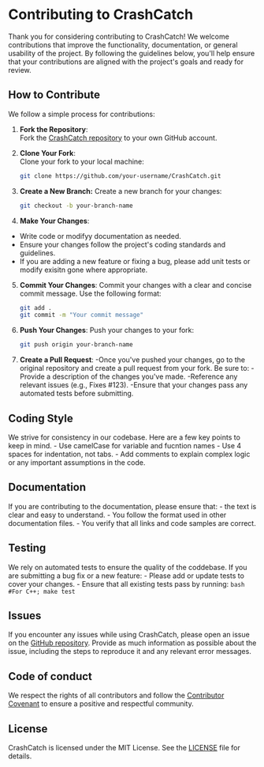 # Contributing to CrashCatch

Thank you for considering contributing to CrashCatch! We welcome contributions that improve the functionality, documentation, or general usability of the project. By following the guidelines below, you'll help ensure that your contributions are aligned with the project's goals and ready for review.

## How to Contribute

We follow a simple process for contributions:

1. **Fork the Repository**:  
   Fork the [CrashCatch repository](https://github.com/keithpotz/CrashCatch) to your own GitHub account.

2. **Clone Your Fork**:  
   Clone your fork to your local machine:
   ```bash
   git clone https://github.com/your-username/CrashCatch.git
   ```

3. **Create a New Branch:**
    Create a new branch for your changes:
    ```bash
    git checkout -b your-branch-name
    ```
4. **Make Your Changes**:
 - Write code or modifyy documentation as needed.
 - Ensure your changes follow the project's coding standards and guidelines.
 - If you are adding a new feature or fixing a bug, please add unit tests or modify exisitn gone where appropriate.
5. **Commit Your Changes**:
    Commit your changes with a clear and concise commit message. Use the following format:
    ```bash
    git add .
    git commit -m "Your commit message"
    ```
6. **Push Your Changes**:
    Push your changes to your fork:
    ```bash
    git push origin your-branch-name
    ```
7. **Create a Pull Request**:
-Once you've pushed your changes, go to the original repository and create a pull request from your fork. Be sure to:
-Provide a description of the changes you've made.
-Reference any relevant issues (e.g., Fixes #123).
-Ensure that your changes pass any automated tests before submitting.

## Coding Style
We strive for consistency in our codebase. Here are a few key points to keep in mind.
    - Use camelCase for variable and fucntion names
    - Use 4 spaces for indentation, not tabs.
    - Add comments to explain complex logic or any important assumptions in the code.

## Documentation
If you are contributing to the documentation, please ensure that:
    - the text is clear and easy to understand.
    - You follow the format used in other documentation files. 
    - You verify that all links and code samples are correct.

## Testing
We rely on automated tests to ensure the quality of the coddebase. If you are submitting a bug fix or a new feature:
    - Please add or update tests to cover your changes.
    - Ensure that all existing tests pass by running:
    ```bash
    #For C++;
    make test
    ```
## Issues 
If you encounter any issues while using CrashCatch, please open an issue on the [GitHub repository](https://github.com/keithpotz/CrashCatch/issues). Provide as much information as possible about the issue, including the steps to reproduce it and any relevant error messages.

## Code of conduct
We respect the rights of all contributors and follow the [Contributor Covenant](https://www.contributor-covenant.org/) to ensure a positive and respectful community.

## License
CrashCatch is licensed under the MIT License. See the [LICENSE](LICENSE) file for details.